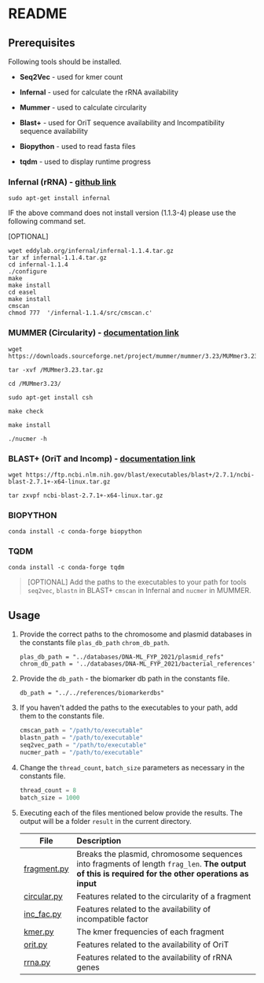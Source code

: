 # README

## Prerequisites

Following tools should be installed.

-   **Seq2Vec** - used for kmer count
    
-   **Infernal** - used for calculate the rRNA availability
    
-   **Mummer** - used to calculate circularity
    
-   **Blast+** - used for OriT sequence availability and Incompatibility sequence availability

-   **Biopython** - used to read fasta files

-   **tqdm** - used to display runtime progress

### Infernal (rRNA) - [github link](https://github.com/EddyRivasLab/infernal)

```
sudo apt-get install infernal
```

IF the above command does not install version (1.1.3-4) please use the following command set.

[OPTIONAL]
```
wget eddylab.org/infernal/infernal-1.1.4.tar.gz
tar xf infernal-1.1.4.tar.gz  
cd infernal-1.1.4
./configure
make
make install
cd easel
make install
cmscan
chmod 777  '/infernal-1.1.4/src/cmscan.c'
```

### MUMMER (Circularity) - [documentation link](http://mummer.sourceforge.net/manual/#installation)

```
wget https://downloads.sourceforge.net/project/mummer/mummer/3.23/MUMmer3.23.tar.gz
```
```
tar -xvf /MUMmer3.23.tar.gz
```
```   
cd /MUMmer3.23/
```
```
sudo apt-get install csh
```
```
make check
```
``` 
make install
```
```
./nucmer -h
```

### BLAST+ (OriT and Incomp) - [documentation link](https://www.ncbi.nlm.nih.gov/books/NBK569861/)

```
wget https://ftp.ncbi.nlm.nih.gov/blast/executables/blast+/2.7.1/ncbi-blast-2.7.1+-x64-linux.tar.gz
```
```
tar zxvpf ncbi-blast-2.7.1+-x64-linux.tar.gz
```

### BIOPYTHON
```
conda install -c conda-forge biopython
```

### TQDM
```
conda install -c conda-forge tqdm
```

> [OPTIONAL] Add the paths to the executables to your path for tools `seq2vec`, `blastn` in BLAST+ `cmscan` in Infernal and `nucmer` in MUMMER.

## Usage

1. Provide the correct paths to the chromosome and plasmid databases in the constants file `plas_db_path` `chrom_db_path`.
    ```
    plas_db_path = "../databases/DNA-ML_FYP_2021/plasmid_refs"
    chrom_db_path = '../databases/DNA-ML_FYP_2021/bacterial_references'
    ```

2. Provide the `db_path` - the biomarker db path in the constants file.

    ```
    db_path = "../../references/biomarkerdbs"
    ```

3. If you haven't added the paths to the executables to your path, add them to the constants file.
    ``` python
    cmscan_path = "/path/to/executable"
    blastn_path = "/path/to/executable"
    seq2vec_path = "/path/to/executable"
    nucmer_path = "/path/to/executable"
    ```

3. Change the `thread_count`, `batch_size` parameters as necessary in the constants file.

   ```python
   thread_count = 8
   batch_size = 1000
   ```

3. Executing each of the files mentioned below provide the results. The output will be a folder `result` in the current directory.

   | File        | Description                                                  |
   | ----------- | :----------------------------------------------------------- |
   | [fragment.py](./fragment.py) | Breaks the plasmid, chromosome sequences into fragments of length `frag_len`. **The output of this is required for the other operations as input** |
   | [circular.py](./circular.py) | Features related to the circularity of a fragment            |
   | [inc_fac.py](./inc_fac.py)  | Features related to the availability of incompatible factor  |
   | [kmer.py](./kmer.py)     | The kmer frequencies of each fragment                        |
   | [orit.py](./orit.py)     | Features related to the availability of OriT                 |
   | [rrna.py](./rrna.py)     | Features related to the availability of rRNA genes           |
